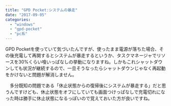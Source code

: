 ```yaml
---
title: "GPD Pocket:システムの暴走"
date: "2017-09-05"
categories: 
  - "windows"
  - "gpd-pocket"
  - "pc系"
---
```


GPD Pocketを使っていて気づいたんですが、使ったまま電源が落ちた場合、その後充電して再開するとシステムが暴走するというか、タスクマネージャでリソースを30%くらい喰いっぱなしの挙動になりますね。しかもこれシャットダウンしても状況が継続するので、一旦そうなったらシャットダウンじゃなく再起動をかけないと問題が解消しません。

　多分既知の問題である「休止状態からの復帰後にシステムが暴走する」だと思うんですけども、休止状態をオフにしていても画面つけっぱなしで充電切れになった時は勝手に休止状態になるっぽいので覚えておいた方が良いですね。
